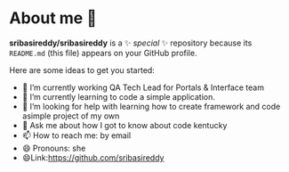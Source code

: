 # About me 👋


**sribasireddy/sribasireddy** is a ✨ _special_ ✨ repository because its `README.md` (this file) appears on your GitHub profile.

Here are some ideas to get you started:

- 🔭 I’m currently working QA Tech Lead for Portals & Interface team
- 🌱 I’m currently learning to code a simple application.
- 🤔 I’m looking for help with learning how to create framework and code asimple project of my own
- 💬 Ask me about how I got to know about code kentucky
- 📫 How to reach me: by email
- 😄 Pronouns: she
- 😄Link:https://github.com/sribasireddy


